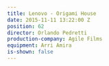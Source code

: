 ```yaml
---
title: Lenovo - Origami House
date: 2015-11-11 13:22:00 Z
position: 62
director: Orlando Pedretti
production-company: Agile Films
equipment: Arri Amira
is-shown: false
---
```


